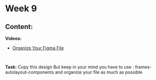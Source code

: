 # Week 9

## Content:




 **Videos:**
 
 - [Organize Your Figma File](https://www.youtube.com/watch?v=3RjE5eEdAos&list=PLjzhiGLyugKynpBi7v2AWMCJgTrRI6Ne-&index=13)
<br>

 **Task:**
 Copy this design 
 But keep in your mind you have to use : frames-autolayout-components and organize your file as much as possible

